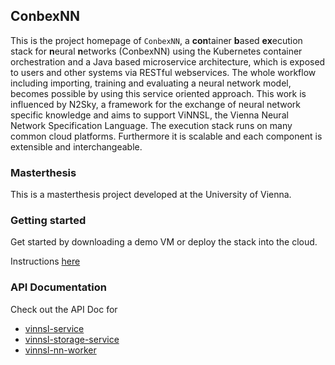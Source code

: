## ConbexNN

This is the project homepage of `ConbexNN`, a **con**tainer **b**ased **ex**ecution stack for **n**eural **n**etworks (ConbexNN) using the Kubernetes container orchestration and a Java based microservice architecture, which is exposed to users and other systems via RESTful webservices. The whole workflow including importing, training and evaluating a neural network model, becomes possible by using this service oriented approach. This work is influenced by N2Sky, a framework for the exchange of neural network specific knowledge and aims to support ViNNSL, the Vienna Neural Network Specification Language. The execution stack runs on many common cloud platforms. Furthermore it is scalable and each component is extensible and interchangeable.

### Masterthesis

This is a masterthesis project developed at the University of Vienna.

### Getting started
Get started by downloading a demo VM or deploy the stack into the cloud.

Instructions [here](https://github.com/a00908270/conbexnn)

### API Documentation
Check out the API Doc for
* [vinnsl-service](https://app.swaggerhub.com/apis/a00908270/vinnsl-service/0.0.1-SNAPSHOT)
* [vinnsl-storage-service](https://app.swaggerhub.com/apis/a00908270/vinnsl-storage-service/0.0.1-SNAPSHOT)
* [vinnsl-nn-worker](https://app.swaggerhub.com/apis/a00908270/nn-worker_service/0.0.1-SNAPSHOT)

